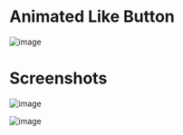 # Animated Like Button

![image](https://user-images.githubusercontent.com/72864817/197387148-8ec93d13-179e-4d15-852f-baf0aab7b899.png)

# Screenshots

![image](https://user-images.githubusercontent.com/72864817/197752110-6e7c0fc0-44fd-4127-8e8e-676c0d04484d.png)

![image](https://user-images.githubusercontent.com/72864817/197752391-62ba25ba-a587-4f5b-9d96-8211257de451.png)
